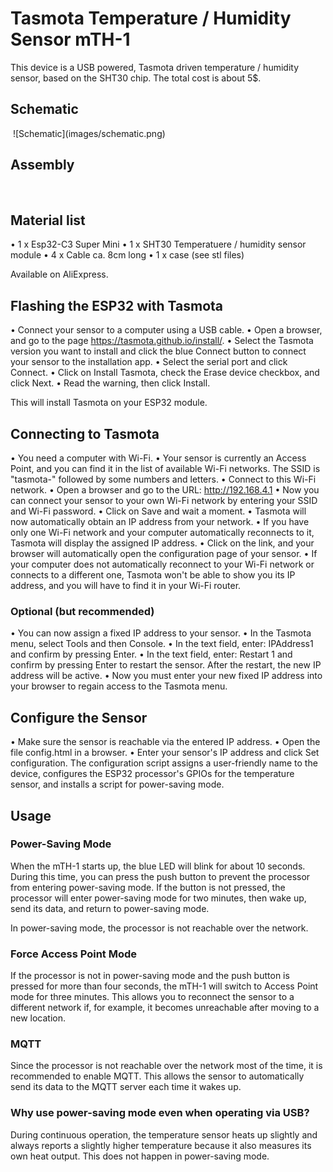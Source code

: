 # Tasmota Temperature / Humidity Sensor mTH-1
This device is a USB powered, Tasmota driven temperature / humidity sensor, based on the SHT30 chip. The total cost is about 5$.

## Schematic

<img href="images/schematic.png"/>
![Schematic](images/schematic.png)













## Assembly

 
## Material list
•	1 x Esp32-C3 Super Mini
•	1 x SHT30 Temperatuere / humidity sensor module
•	4 x Cable ca. 8cm long
•	1 x case (see stl files)












Available on AliExpress.


## Flashing the ESP32 with Tasmota

•	Connect your sensor to a computer using a USB cable. 
•	Open a browser, and go to the page https://tasmota.github.io/install/.
•	Select the Tasmota version you want to install and click the blue Connect button to connect your sensor to the installation app.
•	Select the serial port and click Connect.
•	Click on Install Tasmota, check the Erase device checkbox, and click Next.
•	Read the warning, then click Install.


This will install Tasmota on your ESP32 module.


## Connecting to Tasmota

•	You need a computer with Wi-Fi.
•	Your sensor is currently an Access Point, and you can find it in the list of available Wi-Fi networks. The SSID is "tasmota-" followed by some numbers and letters.
•	Connect to this Wi-Fi network.
•	Open a browser and go to the URL: http://192.168.4.1
•	Now you can connect your sensor to your own Wi-Fi network by entering your SSID and Wi-Fi password.
•	Click on Save and wait a moment.
•	Tasmota will now automatically obtain an IP address from your network.
•	If you have only one Wi-Fi network and your computer automatically reconnects to it, Tasmota will display the assigned IP address. 
•	Click on the link, and your browser will automatically open the configuration page of your sensor.
•	If your computer does not automatically reconnect to your Wi-Fi network or connects to a different one, Tasmota won't be able to show you its IP address, and you will have to find it in your Wi-Fi router.

### Optional (but recommended)
•	You can now assign a fixed IP address to your sensor.
•	In the Tasmota menu, select Tools and then Console.
•	In the text field, enter: IPAddress1 <your desired fixed IP address> and confirm by pressing Enter.
•	In the text field, enter: Restart 1 and confirm by pressing Enter to restart the sensor. After the restart, the new IP address will be active.
•	Now you must enter your new fixed IP address into your browser to regain access to the Tasmota menu.

## Configure the Sensor
•	Make sure the sensor is reachable via the entered IP address.
•	Open the file config.html in a browser.
•	Enter your sensor's IP address and click Set configuration.
The configuration script assigns a user-friendly name to the device, configures the ESP32 processor's GPIOs for the temperature sensor, and installs a script for power-saving mode.

## Usage
### Power-Saving Mode
When the mTH-1 starts up, the blue LED will blink for about 10 seconds. During this time, you can press the push button to prevent the processor from entering power-saving mode.
If the button is not pressed, the processor will enter power-saving mode for two minutes, then wake up, send its data, and return to power-saving mode.

In power-saving mode, the processor is not reachable over the network.

### Force Access Point Mode
If the processor is not in power-saving mode and the push button is pressed for more than four seconds, the mTH-1 will switch to Access Point mode for three minutes.
This allows you to reconnect the sensor to a different network if, for example, it becomes unreachable after moving to a new location.

### MQTT
Since the processor is not reachable over the network most of the time, it is recommended to enable MQTT. This allows the sensor to automatically send its data to the MQTT server each time it wakes up.


### Why use power-saving mode even when operating via USB?
During continuous operation, the temperature sensor heats up slightly and always reports a slightly higher temperature because it also measures its own heat output. This does not happen in power-saving mode.
